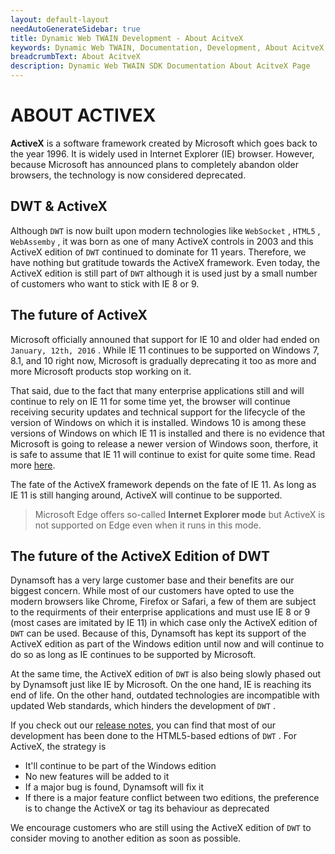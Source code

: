 ```yaml
---
layout: default-layout
needAutoGenerateSidebar: true
title: Dynamic Web TWAIN Development - About AcitveX
keywords: Dynamic Web TWAIN, Documentation, Development, About AcitveX
breadcrumbText: About AcitveX
description: Dynamic Web TWAIN SDK Documentation About AcitveX Page
---
```


# ABOUT ACTIVEX

**ActiveX** is a software framework created by Microsoft which goes back to the year 1996. It is widely used in Internet Explorer (IE) browser. However, because Microsoft has announced plans to completely abandon older browsers, the technology is now considered deprecated.

## DWT & ActiveX

Although `DWT` is now built upon modern technologies like `WebSocket` , `HTML5` , `WebAssemby` , it was born as one of many ActiveX controls in 2003 and this ActiveX edition of `DWT` continued to dominate for 11 years. Therefore, we have nothing but gratitude towards the ActiveX framework. Even today, the ActiveX edition is still part of `DWT` although it is used just by a small number of customers who want to stick with IE 8 or 9.

## The future of ActiveX

Microsoft officially announed that support for IE 10 and older had ended on `January, 12th, 2016` . While IE 11 continues to be supported on Windows 7, 8.1, and 10 right now, Microsoft is gradually deprecating it too as more and more Microsoft products stop working on it.

That said, due to the fact that many enterprise applications still and will continue to rely on IE 11 for some time yet, the browser will continue receiving security updates and technical support for the lifecycle of the version of Windows on which it is installed. Windows 10 is among these versions of Windows on which IE 11 is installed and there is no evidence that Microsoft is going to release a newer version of Windows soon, therfore, it is safe to assume that IE 11 will continue to exist for quite some time. Read more [here](https://docs.microsoft.com/en-us/lifecycle/faq/internet-explorer-microsoft-edge).

The fate of the ActiveX framework depends on the fate of IE 11. As long as IE 11 is still hanging around, ActiveX will continue to be supported.

> Microsoft Edge offers so-called **Internet Explorer mode** but ActiveX is not supported on Edge even when it runs in this mode.

## The future of the ActiveX Edition of DWT

Dynamsoft has a very large customer base and their benefits are our biggest concern. While most of our customers have opted to use the modern browsers like Chrome, Firefox or Safari, a few of them are subject to the requirments of their enterprise applications and must use IE 8 or 9 (most cases are imitated by IE 11) in which case only the ActiveX edition of `DWT` can be used. Because of this, Dynamsoft has kept its support of the ActiveX edition as part of the Windows edition until now and will continue to do so as long as IE continues to be supported by Microsoft.

At the same time, the ActiveX edition of `DWT` is also being slowly phased out by Dynamsoft just like IE by Microsoft. On the one hand, IE is reaching its end of life. On the other hand, outdated technologies are incompatible with updated Web standards, which hinders the development of `DWT` .

If you check out our [release notes]({{site.info}}schedule/released.html), you can find that most of our development has been done to the HTML5-based edtions of `DWT` . For ActiveX, the strategy is

* It'll continue to be part of the Windows edition
* No new features will be added to it
* If a major bug is found, Dynamsoft will fix it
* If there is a major feature conflict between two editions, the preference is to change the ActiveX or tag its behaviour as deprecated

We encourage customers who are still using the ActiveX edition of `DWT` to consider moving to another edition as soon as possible.
